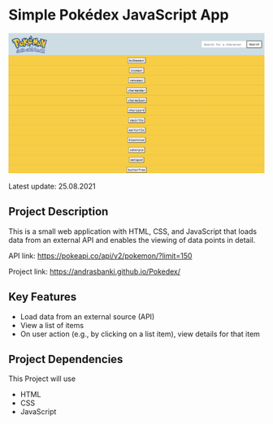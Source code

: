 # Simple Pokédex JavaScript App

![Screenshot](https://github.com/andrasbanki/Pokedex/raw/main/img/Pokedex.png)

Latest update: 25.08.2021

## Project Description

This is a small web application with HTML, CSS, and JavaScript that loads
data from an external API and enables the viewing of data points in detail.

API link: https://pokeapi.co/api/v2/pokemon/?limit=150

Project link: https://andrasbanki.github.io/Pokedex/

## Key Features

-  Load data from an external source (API)
-  View a list of items
-  On user action (e.g., by clicking on a list item), view details for that item

## Project Dependencies

This Project will use

- HTML
- CSS
- JavaScript

